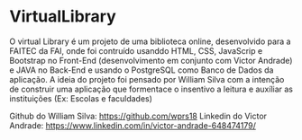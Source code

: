 # VirtualLibrary
O virtual Library é um projeto de uma biblioteca online, desenvolvido para a FAITEC da FAI, onde foi contruído usanddo HTML, CSS, JavaScrip e Bootstrap no Front-End (desenvolvimento em conjunto com Victor Andrade)
e JAVA no Back-End e usando o PostgreSQL como Banco de Dados da aplicação. 
A ideia do projeto foi pensado por William Silva com a intenção de construir uma aplicação que formentace o insentivo a leitura e auxíliar as instituições (Ex: Escolas e faculdades)

Github do William Silva: <https://github.com/wprs18>
Linkedin do Victor Andrade: <https://www.linkedin.com/in/victor-andrade-648474179/>
